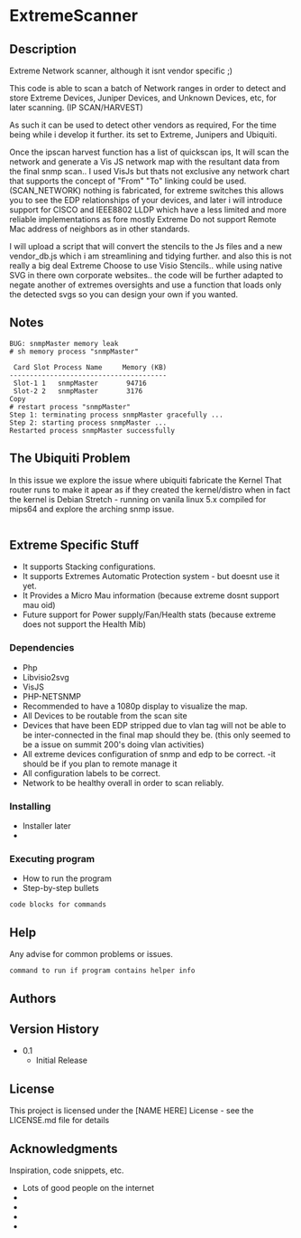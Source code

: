 # ExtremeScanner

## Description
Extreme Network scanner, although it isnt vendor specific ;)


This code is able to scan a batch of Network ranges in order to detect and store Extreme Devices, Juniper Devices, and Unknown Devices, etc, for later scanning.
(IP SCAN/HARVEST)

As such it can be used to detect other vendors as required, For the time being while i develop it further. its set to Extreme, Junipers and Ubiquiti.

Once the ipscan harvest function has a list of quickscan ips, It will scan the network and generate a Vis JS network map with the resultant data from the final snmp scan.. I used VisJs but thats not exclusive any network chart that supports the concept of "From" "To" linking could be used.
(SCAN_NETWORK)
nothing is fabricated, for extreme switches this allows you to see the EDP relationships of your devices, and later i will introduce support for CISCO and IEEE8802 LLDP which have a less limited and more reliable implementations as fore mostly Extreme Do not support Remote Mac address of neighbors as in other standards.

I will upload a script that will convert the stencils to the Js files and a new vendor_db.js which i am streamlining and tidying further.
and also this is not really a big deal Extreme Choose to use Visio Stencils.. while using native SVG in there own corporate websites.. the code will be further adapted to negate another of extremes oversights and use a function that loads only the detected svgs so you can design your own if you wanted.
## Notes
```
BUG: snmpMaster memory leak
# sh memory process "snmpMaster"

 Card Slot Process Name     Memory (KB)
---------------------------------------
 Slot-1 1   snmpMaster       94716           
 Slot-2 2   snmpMaster       3176
Copy
# restart process "snmpMaster"
Step 1: terminating process snmpMaster gracefully ...
Step 2: starting process snmpMaster ...
Restarted process snmpMaster successfully
```
## The Ubiquiti Problem
In this issue we explore the issue where ubiquiti fabricate the Kernel That router runs to make it apear as if they created the kernel/distro when in fact the kernel is Debian Stretch - running on vanila linux 5.x compiled for mips64 and explore the arching snmp issue.

```
```

## Extreme Specific Stuff
* It supports Stacking configurations. 
* It supports Extremes Automatic Protection system - but doesnt use it yet.
* It Provides a Micro Mau information (because extreme dosnt support mau oid)
* Future support for Power supply/Fan/Health stats (because extreme does not support the Health Mib)

### Dependencies

* Php
* Libvisio2svg
* VisJS
* PHP-NETSNMP
* Recommended to have a 1080p display to visualize the map.
* All Devices to be routable from the scan site
* Devices that have been EDP stripped due to vlan tag will not be able to be inter-connected in the final map should they be. (this only seemed to be a issue on summit 200's doing vlan activities)
* All extreme devices configuration of snmp and edp to be correct. -it should be if you plan to remote manage it
* All configuration labels to be correct.
* Network to be healthy overall in order to scan reliably.

### Installing

* Installer later
*

### Executing program

* How to run the program
* Step-by-step bullets
```
code blocks for commands
```

## Help

Any advise for common problems or issues.
```
command to run if program contains helper info
```

## Authors

## Version History

* 0.1
    * Initial Release

## License

This project is licensed under the [NAME HERE] License - see the LICENSE.md file for details

## Acknowledgments

Inspiration, code snippets, etc.
* Lots of good people on the internet
* 
* 
* 
* 



